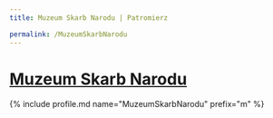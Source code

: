```yaml
---
title: Muzeum Skarb Narodu | Patromierz

permalink: /MuzeumSkarbNarodu
---
```


# [Muzeum Skarb Narodu](https://patronite.pl/MuzeumSkarbNarodu)

{% include profile.md name="MuzeumSkarbNarodu" prefix="m" %}
